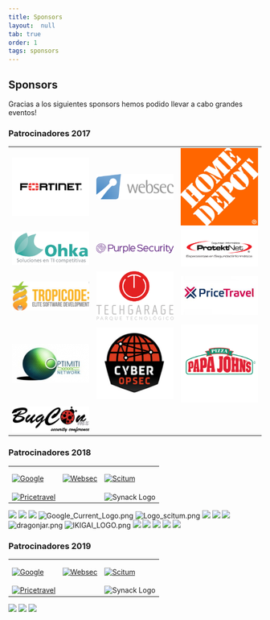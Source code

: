 ```yaml
---
title: Sponsors
layout:  null
tab: true
order: 1
tags: sponsors
---
```


## Sponsors

Gracias a los siguientes sponsors hemos podido llevar a cabo grandes eventos!

### Patrocinadores 2017

<table cellpadding="15" cellspacing="0">
<tr>
<td width="30%">

<a href="https://www.fortinet.com"><img src="assets/images/sponsors/2017/logo_fortinet.png" alt="Fortinet"/></a>

</td>
<td width="30%">

<a href="https://www.websec.mx"><img src="assets/images/sponsors/2017/logo_websec.png" alt="Websec"/></a>

</td>
<td width="30%">
  <a href="https://www.homedepot.com.mx"><img src="assets/images/sponsors/2017/logo_thd.jpg" alt="HomeDepot Mexico"/></a>


</td>
</tr>
<tr>
<td width="30%">
  <a href="https://www.ohkasystems.com/"><img src="assets/images/sponsors/2017/logo_ohka.png" alt="Ohka Systems"/></a>

</td>
<td width="30%">
  <a href="https://purplesec.com/"><img src="assets/images/sponsors/2017/logo_purplesec.png" alt="Purple Security"/></a>
</td>
<td width="30%">
  <a href="https://protektnet.com/"><img src="assets/images/sponsors/2017/logo_protektnet.jpg" alt="Protektnet"/></a>
</td>
</tr>

<tr>
<td width="30%">
  <a href="#"><img src="assets/images/sponsors/2017/logo_tropicode.PNG" alt="Tropicode"/></a>

</td>
<td width="30%">
  <a href="http://www.techgarage.mx/"><img src="assets/images/sponsors/2017/logo_techgarage.png" alt="Tech Garage"/></a>
</td>
<td width="30%">
  <a href="https://www.pricetravel.com/"><img src="assets/images/sponsors/2017/logo_pricetravel.jpg" alt="Pricetravel"/></a>
</td>
</tr>

<tr>
<td width="30%">
  <a href="#"><img src="assets/images/sponsors/2017/logo_optimiti.png" alt="Optimiti Networks"/></a>

</td>
<td width="30%">
  <a href="https://www.cyberopsec.com.mx/"><img src="assets/images/sponsors/2017/logo_cyberopsec.PNG" alt="Cyber OPSEC"/></a>
</td>
<td width="30%">
  <a href="https://papajohns.com.mx/home"><img src="assets/images/sponsors/2017/logo_papajohns.png" alt="Papa Johns"/></a>
</td>
</tr>

<tr>
<td width="30%">
  <a href="https://www.bugcon.org/"><img src="assets/images/sponsors/2017/logo_bugcon.png" alt="BUGCON"/></a>

</td>
</tr>
</table>


### Patrocinadores 2018

<table cellpadding="15" cellspacing="0">
<tr>
<td>

<a href="https://www..com"><img src="assets/images/VeraCode_logo.png" alt="Google"/></a>

</td>
<td>

<a href="https://www.thoughtworks.com"><img src="assets/images/ThoughtWorks-logo.png" alt="Websec"/></a>

</td>
<td>
  <a href="https://www.iedigital.com"><img src="assets/images/IEDigital-logo.png" alt="Scitum"/></a>


</td>
</tr>
<tr>
<td>
  <a href="https://www.netsparkers.com"><img src="assets/images/NetSparker_Logo_New.jpg" alt="Pricetravel"/></a>

</td>
<td>
<img src="assets/images/GDS_LOGO_SMALL.jpg" alt=""/>

</td>
<td>
<img src="assets/images/Synack_Logo.jpg" alt="Synack Logo"/>

</td>
</tr>
</table>


![](Logo_websec.jpg) ![](1024px-TheHomeDepot.svg.png)
![](Fortinet_Logo_300ppi.png)
![Google_Current_Logo.png](Google_Current_Logo.png
"Google_Current_Logo.png") ![Logo_scitum.png](Logo_scitum.png
"Logo_scitum.png") ![](Ohka_logo.png) ![](Purplesecurity_logo.png)
![](Protektnet.png) ![dragonjar.png](dragonjar.png "dragonjar.png")
![IKIGAI_LOGO.png](IKIGAI_LOGO.png "IKIGAI_LOGO.png")
![](Hackersclothing_logo_400x400.jpg) ![](Techgarage_logo.png)
![](TK_logo.png) ![](Pricetravel.jpg) ![](Papajohns_logo.png)

### Patrocinadores 2019

<table cellpadding="15" cellspacing="0">
<tr>
<td>

<a href="https://www..com"><img src="assets/images/VeraCode_logo.png" alt="Google"/></a>

</td>
<td>

<a href="https://www.thoughtworks.com"><img src="assets/images/ThoughtWorks-logo.png" alt="Websec"/></a>

</td>
<td>
  <a href="https://www.iedigital.com"><img src="assets/images/IEDigital-logo.png" alt="Scitum"/></a>


</td>
</tr>
<tr>
<td>
  <a href="https://www.netsparkers.com"><img src="assets/images/NetSparker_Logo_New.jpg" alt="Pricetravel"/></a>

</td>
<td>
<img src="assets/images/GDS_LOGO_SMALL.jpg" alt=""/>

</td>
<td>
<img src="assets/images/Synack_Logo.jpg" alt="Synack Logo"/>

</td>
</tr>
</table>


![](Logo_websec.jpg) ![](Purplesecurity_logo.png)
![](Hackersclothing_logo_400x400.jpg)

